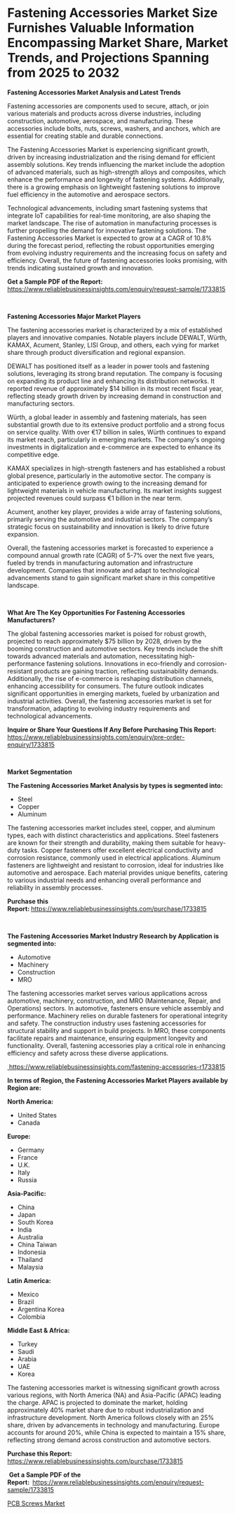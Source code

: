 <p><h1>Fastening Accessories Market Size Furnishes Valuable Information Encompassing Market Share, Market Trends, and Projections Spanning from 2025 to 2032</h1></p><p><strong>Fastening Accessories Market Analysis and Latest Trends</strong></p>
<p><p>Fastening accessories are components used to secure, attach, or join various materials and products across diverse industries, including construction, automotive, aerospace, and manufacturing. These accessories include bolts, nuts, screws, washers, and anchors, which are essential for creating stable and durable connections. </p><p>The Fastening Accessories Market is experiencing significant growth, driven by increasing industrialization and the rising demand for efficient assembly solutions. Key trends influencing the market include the adoption of advanced materials, such as high-strength alloys and composites, which enhance the performance and longevity of fastening systems. Additionally, there is a growing emphasis on lightweight fastening solutions to improve fuel efficiency in the automotive and aerospace sectors.</p><p>Technological advancements, including smart fastening systems that integrate IoT capabilities for real-time monitoring, are also shaping the market landscape. The rise of automation in manufacturing processes is further propelling the demand for innovative fastening solutions. The Fastening Accessories Market is expected to grow at a CAGR of 10.8% during the forecast period, reflecting the robust opportunities emerging from evolving industry requirements and the increasing focus on safety and efficiency. Overall, the future of fastening accessories looks promising, with trends indicating sustained growth and innovation.</p></p>
<p><strong>Get a Sample PDF of the Report:&nbsp;</strong> <a href="https://www.reliablebusinessinsights.com/enquiry/request-sample/1733815?utm_campaign=2247&utm_medium=2&utm_source=Github&utm_content=ia&utm_term=11042025&utm_id=fastening-accessories">https://www.reliablebusinessinsights.com/enquiry/request-sample/1733815</a></p>
<p>&nbsp;</p>
<p><strong>Fastening Accessories Major Market Players</strong></p>
<p><p>The fastening accessories market is characterized by a mix of established players and innovative companies. Notable players include DEWALT, Würth, KAMAX, Acument, Stanley, LISI Group, and others, each vying for market share through product diversification and regional expansion.</p><p>DEWALT has positioned itself as a leader in power tools and fastening solutions, leveraging its strong brand reputation. The company is focusing on expanding its product line and enhancing its distribution networks. It reported revenue of approximately $14 billion in its most recent fiscal year, reflecting steady growth driven by increasing demand in construction and manufacturing sectors.</p><p>Würth, a global leader in assembly and fastening materials, has seen substantial growth due to its extensive product portfolio and a strong focus on service quality. With over €17 billion in sales, Würth continues to expand its market reach, particularly in emerging markets. The company's ongoing investments in digitalization and e-commerce are expected to enhance its competitive edge.</p><p>KAMAX specializes in high-strength fasteners and has established a robust global presence, particularly in the automotive sector. The company is anticipated to experience growth owing to the increasing demand for lightweight materials in vehicle manufacturing. Its market insights suggest projected revenues could surpass €1 billion in the near term.</p><p>Acument, another key player, provides a wide array of fastening solutions, primarily serving the automotive and industrial sectors. The company’s strategic focus on sustainability and innovation is likely to drive future expansion.</p><p>Overall, the fastening accessories market is forecasted to experience a compound annual growth rate (CAGR) of 5-7% over the next five years, fueled by trends in manufacturing automation and infrastructure development. Companies that innovate and adapt to technological advancements stand to gain significant market share in this competitive landscape.</p></p>
<p>&nbsp;</p>
<p><strong>What Are The Key Opportunities For Fastening Accessories Manufacturers?</strong></p>
<p><p>The global fastening accessories market is poised for robust growth, projected to reach approximately $75 billion by 2028, driven by the booming construction and automotive sectors. Key trends include the shift towards advanced materials and automation, necessitating high-performance fastening solutions. Innovations in eco-friendly and corrosion-resistant products are gaining traction, reflecting sustainability demands. Additionally, the rise of e-commerce is reshaping distribution channels, enhancing accessibility for consumers. The future outlook indicates significant opportunities in emerging markets, fueled by urbanization and industrial activities. Overall, the fastening accessories market is set for transformation, adapting to evolving industry requirements and technological advancements.</p></p>
<p><strong>Inquire or Share Your Questions If Any Before Purchasing This Report:</strong> <a href="https://www.reliablebusinessinsights.com/enquiry/pre-order-enquiry/1733815?utm_campaign=2247&utm_medium=2&utm_source=Github&utm_content=ia&utm_term=11042025&utm_id=fastening-accessories">https://www.reliablebusinessinsights.com/enquiry/pre-order-enquiry/1733815</a></p>
<p>&nbsp;</p>
<p><strong>Market Segmentation</strong></p>
<p><strong>The Fastening Accessories Market Analysis by types is segmented into:</strong></p>
<p><ul><li>Steel</li><li>Copper</li><li>Aluminum</li></ul></p>
<p><p>The fastening accessories market includes steel, copper, and aluminum types, each with distinct characteristics and applications. Steel fasteners are known for their strength and durability, making them suitable for heavy-duty tasks. Copper fasteners offer excellent electrical conductivity and corrosion resistance, commonly used in electrical applications. Aluminum fasteners are lightweight and resistant to corrosion, ideal for industries like automotive and aerospace. Each material provides unique benefits, catering to various industrial needs and enhancing overall performance and reliability in assembly processes.</p></p>
<p><strong>Purchase this Report:&nbsp;</strong><a href="https://www.reliablebusinessinsights.com/purchase/1733815?utm_campaign=2247&utm_medium=2&utm_source=Github&utm_content=ia&utm_term=11042025&utm_id=fastening-accessories">https://www.reliablebusinessinsights.com/purchase/1733815</a></p>
<p>&nbsp;</p>
<p><strong>The Fastening Accessories Market Industry Research by Application is segmented into:</strong></p>
<p><ul><li>Automotive</li><li>Machinery</li><li>Construction</li><li>MRO</li></ul></p>
<p><p>The fastening accessories market serves various applications across automotive, machinery, construction, and MRO (Maintenance, Repair, and Operations) sectors. In automotive, fasteners ensure vehicle assembly and performance. Machinery relies on durable fasteners for operational integrity and safety. The construction industry uses fastening accessories for structural stability and support in build projects. In MRO, these components facilitate repairs and maintenance, ensuring equipment longevity and functionality. Overall, fastening accessories play a critical role in enhancing efficiency and safety across these diverse applications.</p></p>
<p><a href="https://www.reliablebusinessinsights.com/fastening-accessories-r1733815?utm_campaign=2247&utm_medium=2&utm_source=Github&utm_content=ia&utm_term=11042025&utm_id=fastening-accessories">&nbsp;https://www.reliablebusinessinsights.com/fastening-accessories-r1733815</a></p>
<p><strong>In terms of Region, the Fastening Accessories Market Players available by Region are:</strong></p>
<p>
    <p> <strong> North America: </strong>
        <ul>
            <li>United States</li>
            <li>Canada</li>
        </ul>
        </p> 
    <p> <strong> Europe: </strong>
        <ul>
            <li>Germany</li>
            <li>France</li>
            <li>U.K.</li>
            <li>Italy</li>
            <li>Russia</li>
        </ul>
        </p> 
    <p> <strong> Asia-Pacific: </strong>
        <ul>
            <li>China</li>
            <li>Japan</li>
            <li>South Korea</li>
            <li>India</li>
            <li>Australia</li>
            <li>China Taiwan</li>
            <li>Indonesia</li>
            <li>Thailand</li>
            <li>Malaysia</li>
        </ul>
        </p> 
    <p> <strong> Latin America: </strong>
        <ul>
            <li>Mexico</li>
            <li>Brazil</li>
            <li>Argentina Korea</li>
            <li>Colombia</li>
        </ul>
        </p> 
    <p> <strong> Middle East & Africa: </strong>
        <ul>
            <li>Turkey</li>
            <li>Saudi</li>
            <li>Arabia</li>
            <li>UAE</li>
            <li>Korea</li>
        </ul>
    </p>
    </p>
<p><p>The fastening accessories market is witnessing significant growth across various regions, with North America (NA) and Asia-Pacific (APAC) leading the charge. APAC is projected to dominate the market, holding approximately 40% market share due to robust industrialization and infrastructure development. North America follows closely with an 25% share, driven by advancements in technology and manufacturing. Europe accounts for around 20%, while China is expected to maintain a 15% share, reflecting strong demand across construction and automotive sectors.</p></p>
<p><strong>Purchase this Report: </strong><a href="https://www.reliablebusinessinsights.com/purchase/1733815?utm_campaign=2247&utm_medium=2&utm_source=Github&utm_content=ia&utm_term=11042025&utm_id=fastening-accessories">https://www.reliablebusinessinsights.com/purchase/1733815</a></p>
<p>&nbsp;<strong>Get a Sample PDF of the Report:&nbsp;&nbsp;</strong><a href="https://www.reliablebusinessinsights.com/enquiry/request-sample/1733815?utm_campaign=2247&utm_medium=2&utm_source=Github&utm_content=ia&utm_term=11042025&utm_id=fastening-accessories">https://www.reliablebusinessinsights.com/enquiry/request-sample/1733815</a></p>
<p><strong></strong></p>
<p><p><a href="https://github.com/tauchzuazoli/Market-Research-Report-List-1/blob/main/pcb-screws-market.md?utm_campaign=2247&utm_medium=2&utm_source=Github&utm_content=ia&utm_term=11042025&utm_id=fastening-accessories">PCB Screws Market</a></p></p>